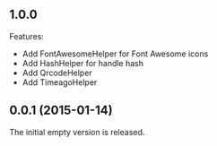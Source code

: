## 1.0.0

Features:

  - Add FontAwesomeHelper for Font Awesome icons
  - Add HashHelper for handle hash
  - Add QrcodeHelper
  - Add TimeagoHelper

## 0.0.1 (2015-01-14)

The initial empty version is released.
